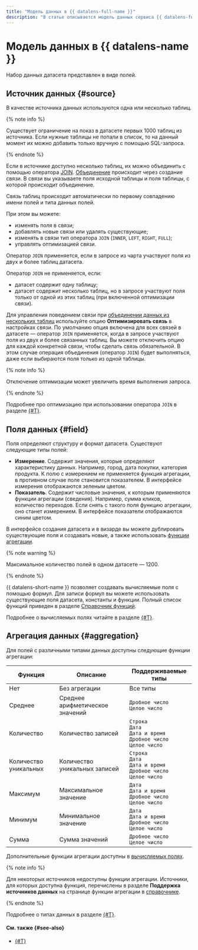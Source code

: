 ```yaml
---
title: "Модель данных в {{ datalens-full-name }}"
description: "В статье описывается модель данных сервиса {{ datalens-full-name }}. В качестве источника данных используются одна или несколько таблиц. Если в источнике доступно несколько таблиц, их можно объединить с помощью оператора JOIN. Объединение происходит через создание связи. В связи вы указываете поля исходной таблицы и поля таблицы, с которой происходит объединение."
---
```


# Модель данных в {{ datalens-name }}

Набор данных датасета представлен в виде полей.

## Источник данных {#source}

В качестве источника данных используются одна или несколько таблиц.

{% note info %}

Существует ограничение на показ в датасете первых 1000 таблиц из источника. Если нужные таблицы не попали в список, то на данный момент их можно добавить только вручную с помощью SQL-запроса.

{% endnote %}

Если в источнике доступно несколько таблиц, их можно объединить с помощью оператора [JOIN](https://ru.wikipedia.org/wiki/Join_(SQL)).
[Объединение](../concepts/data-join.md) происходит через создание связи. В связи вы указываете поля исходной таблицы и поля таблицы, с которой происходит объединение.

Связь таблиц происходит автоматически по первому совпадению имени полей и типа данных полей.

При этом вы можете:

* изменять поля в связи;
* добавлять новые связи или удалять существующие;
* изменять в связи тип оператора `JOIN` (`INNER`, `LEFT`, `RIGHT`, `FULL`);
* управлять оптимизацией связи.

Оператор `JOIN` применяется, если в запросе из чарта участвуют поля из двух и более таблиц датасета.

Оператор `JOIN` не применяется, если:

* датасет содержит одну таблицу;
* датасет содержит несколько таблиц, но в запросе участвуют поля только от одной из этих таблиц (при включенной оптимизации связи).

Для управления поведением связи при [объединении данных из нескольких таблиц](./create-dataset.md#links) используйте опцию **Оптимизировать связь** в настройках связи. По умолчанию опция включена для всех связей в датасете — оператор `JOIN` применяется, когда в запросе участвуют поля из двух и более связанных таблиц. Вы можете отключить опцию для каждой конкретной связи, чтобы сделать связь обязательной. В этом случае операция объединения (оператор `JOIN`) будет выполняться, даже если выбираются поля только из одной таблицы.

{% note info %}

Отключение оптимизации может увеличить время выполнения запроса.

{% endnote %}

Подробнее про оптимизацию при использовании оператора `JOIN` в разделе [{#T}](../concepts/data-join.md#join-optimization).

## Поля данных {#field}

Поля определяют структуру и формат датасета. Существуют следующие типы полей:

* **Измерение**. Содержит значения, которые определяют характеристику данных. Например, город, дата покупки, категория продукта. К полю с измерением не применяется функция агрегации, в противном случае поле становится показателем. В интерфейсе измерения отображаются зеленым цветом.
* **Показатель**. Содержит числовые значения, к которым применяются функции агрегации (сведения). Например, сумма кликов, количество переходов. Если снять с такого поля функцию агрегации, оно станет измерением. В интерфейсе показатели отображаются синим цветом.

В интерфейсе создания датасета и в визарде вы можете дублировать существующие поля и создавать новые, а также использовать [функции агрегации](#aggregation).

{% note warning %}

Максимальное количество полей в одном датасете — 1200.

{% endnote %}

{{ datalens-short-name }} позволяет создавать вычисляемые поля с помощью формул. Для записи формул вы можете использовать существующие поля датасета, константы и функции. Полный список функций приведен в разделе [Справочник функций](../function-ref/all.md).

Подробнее о вычисляемых полях читайте в разделе [{#T}](../concepts/calculations/index.md).

## Агрегация данных {#aggregation}

Для полей с различными типами данных доступны следующие функции агрегации:

Функция | Описание | Поддерживаемые типы
----- | ----- | -----
Нет | Без агрегации | Все типы
Среднее | Среднее арифметическое значений | `Дробное число`<br/>`Целое число`
Количество | Количество записей| `Строка`<br/>`Дата`<br/>`Дата и время`<br/>`Дробное число`<br/>`Целое число`
Количество уникальных | Количество уникальных записей | `Строка`<br/>`Дата`<br/>`Дата и время`<br/>`Дробное число`<br/>`Целое число`
Максимум | Максимальное значение | `Дата`<br/>`Дата и время`<br/>`Дробное число`<br/>`Целое число`
Минимум | Минимальное значение | `Дата`<br/>`Дата и время`<br/>`Дробное число`<br/>`Целое число`
Сумма | Сумма значений | `Дробное число`<br/>`Целое число`

Дополнительные функции агрегации доступны в [вычисляемых полях](../concepts/calculations/index.md).

{% note info %}

Для некоторых источников недоступны функции агрегации.
Источники, для которых доступна функция, перечислены в разделе **Поддержка источников данных** на странице функции агрегации в [справочнике](../function-ref/aggregation-functions.md).

{% endnote %}

Подробнее о типах данных в разделе [{#T}](./data-types.md).

#### См. также {#see-also}

* [{#T}](./create-dataset.md)

